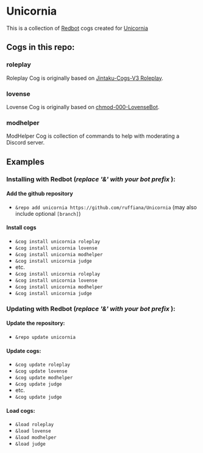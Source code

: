 # Unicornia
This is a collection of [Redbot](https://docs.discord.red/en/stable/) cogs created for [Unicornia](https://unicornia.net/)

## Cogs in this repo:
### roleplay
Roleplay Cog is originally based on [Jintaku-Cogs-V3 Roleplay](https://github.com/Jintaku/Jintaku-Cogs-V3/tree/master/roleplay).
### lovense
Lovense Cog is originally based on [chmod-000-LovenseBot](https://github.com/chmod-000/LovenseBot).
### modhelper
ModHelper Cog is collection of commands to help with moderating a Discord server.

## Examples
### Installing with Redbot (*replace '&' with your bot prefix* ):
#### Add the github repository
- `&repo add unicornia https://github.com/ruffiana/Unicornia` (may also include optional `[branch]`)
#### Install cogs
- `&cog install unicornia roleplay`
- `&cog install unicornia lovense`
- `&cog install unicornia modhelper`
- `&cog install unicornia judge`
- etc.
- `&cog install unicornia roleplay`
- `&cog install unicornia lovense`
- `&cog install unicornia modhelper`
- `&cog install unicornia judge`
### Updating with Redbot (*replace '&' with your bot prefix* ):
#### Update the repository:
- `&repo update unicornia`
#### Update cogs:
- `&cog update roleplay`
- `&cog update lovense`
- `&cog update modhelper`
- `&cog update judge`
- etc.
- `&cog update judge`
#### Load cogs:
- `&load roleplay`
- `&load lovense`
- `&load modhelper`
- `&load judge`
